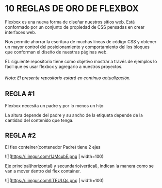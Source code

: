 # 10  REGLAS DE ORO DE FLEXBOX

Flexbox es una nueva forma de diseñar nuestros sitios web. Está conformado por un conjunto de propiedad de CSS pensadas en crear interfaces web.

Nos permite ahorrar la escritura de muchas líneas de código CSS y obtener un mayor control del posicionamiento y comportamiento del los bloques que conforman el diseño de nuestras páginas web.

EL siguiente repositorio tiene como objetivo mostrar a través de ejemplos lo fácil que es usar flexbox y agregarlo a nuestros proyectos.

###### Nota: El presente repositorio estará en continuo actualización.


## REGLA #1

Flexbox necesita un padre y por lo menos un hijo

La altura depende del padre y su ancho de la etiqueta depende de la cantidad del contenido que tenga.

## REGLA #2
El flex conteiner(contenedor Padre) tiene 2 ejes

![](https://i.imgur.com/1JMcubE.png | width=100)

Eje principal(horizontal) y secundario(vertical), indican la manera como se van a mover dentro del flex container.

![](https://i.imgur.com/LTEULQs.png | width=100)
